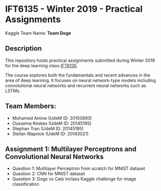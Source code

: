 # IFT6135 - Winter 2019 - Practical Assignments
Kaggle Team Name: __Team Doge__

## Description
This repository hosts practical assignments submitted during Winter 2019 for the deep learning class [IFT6135](https://sites.google.com/mila.quebec/ift6135/course-description).

The course explores both the fundamentals and recent advances in the area of deep learning. It focuses on neural network-type models including convolutional neural networks and recurrent neural networks such as LSTMs.

## Team Members: 
- Mohamed Amine (UdeM ID: 20150893)
- Oussema Keskes (UdeM ID: 20145195)
- Stephan Tran (UdeM ID: 20145195) 
- Stefan Wapnick (UdeM ID: 20143021) 

## Assignment 1: Multilayer Perceptrons and Convolutional Neural Networks
- Question 1: Multilayer Perceptron from scratch for MNIST dataset 
- Question 2: CNN for MNIST dataset
- Question 3: Dogs vs Cats Inclass Kaggle challenge for image classification
